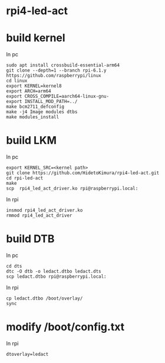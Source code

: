 # rpi4-led-act

# build kernel

In pc
~~~~
sudo apt install crossbuild-essential-arm64
git clone --depth=1 --branch rpi-6.1.y https://github.com/raspberrypi/linux
cd linux
export KERNEL=kernel8
export ARCH=arm64
export CROSS_COMPILE=aarch64-linux-gnu- 
export INSTALL_MOD_PATH=../
make bcm2711_defconfig
make -j4 Image modules dtbs
make modules_install
~~~~

# build LKM

In pc
~~~~
export KERNEL_SRC=<kernel path>
git clone https://github.com/HidetoKimura/rpi4-led-act.git
cd rpi-led-act
make
scp  rpi4_led_act_driver.ko rpi@raspberrypi.local:
~~~~

In rpi
~~~~
insmod rpi4_led_act_driver.ko 
rmmod rpi4_led_act_driver 
~~~~

# build DTB

In pc
~~~~
cd dts
dtc -O dtb -o ledact.dtbo ledact.dts 
scp ledact.dtbo rpi@raspberrypi.local:
~~~~

In rpi
~~~~
cp ledact.dtbo /boot/overlay/
sync
~~~~

# modify /boot/config.txt

In rpi
~~~~
dtoverlay=ledact
~~~~
